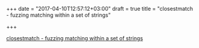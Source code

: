 +++
date = "2017-04-10T12:57:12+03:00"
draft = true
title = "closestmatch - fuzzing matching within a set of strings"

+++

<p><a href="https://github.com/schollz/closestmatch">closestmatch - fuzzing matching within a set of strings</a></p>